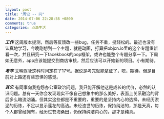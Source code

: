 ```yaml
---
layout: post
title: "周记 -- 问"
date: 2014-07-06 22:28:58 +0800
comments: true
categories: 点滴生活
---
```


***工作*** 这周版本提测，然后等反馈改一些bug，任务不重，挺轻松的。最近也没有认真地学习，今晚刚想到一个主题，就是动画，打算把objcn.io里的这个专题重新看一次，并且研究一下facekbook的pop框架，或许也能整个专题分享一下。下周如无意外，app应该能提交到商店审核，然后应该可以开始新的项目。小有期待。

***考车*** 文明驾驶这科时间定在了17号。据说是考完就能拿证了，嗯，期待。但是目前对上路还有些恐惧的感觉。

***其它*** 有同事向我抱怨办公室政治问题，我只能开解他这是成长的代价，必然的认识问题。总有一天你会发现现实不像自己想象中的那么美好，表面上关系融洽的背后多么暗流汹涌。但其实这些都是不重要的，重要的是坚持内心的选择，未经历淤泥的历练，不足以显示莲花的高洁。未经浊世的历练，保持纯洁的，那是天真，每个人都曾经拥有，经历过苍海桑田，仍保持纯洁内心的，那才是纯真。
